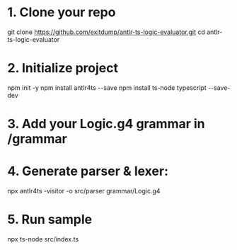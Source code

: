 # 1. Clone your repo
git clone https://github.com/exitdump/antlr-ts-logic-evaluator.git
cd antlr-ts-logic-evaluator

# 2. Initialize project
npm init -y
npm install antlr4ts --save
npm install ts-node typescript --save-dev

# 3. Add your Logic.g4 grammar in /grammar
# 4. Generate parser & lexer:
npx antlr4ts -visitor -o src/parser grammar/Logic.g4

# 5. Run sample
npx ts-node src/index.ts
